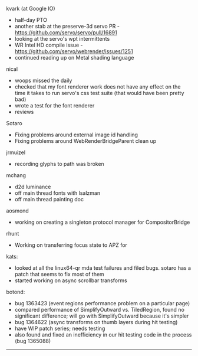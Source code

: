 kvark (at Google IO)
* half-day PTO
* another stab at the preserve-3d servo PR - https://github.com/servo/servo/pull/16891
* looking at the servo's wpt intermittents
* WR Intel HD compile issue - https://github.com/servo/webrender/issues/1251
* continued reading up on Metal shading language



nical
* woops missed the daily
* checked that my font renderer work does not have any effect on the time it takes to run servo's css test suite (that would have been pretty bad)
* wrote a test for the font renderer
* reviews



Sotaro
* Fixing problems around external image id handling
* Fixing problems around WebRenderBridgeParent clean up



jrmuizel
* recording glyphs to path was broken



mchang
* d2d luminance
* off main thread fonts with lsalzman
* off main thread painting doc 



aosmond
* working on creating a singleton protocol manager for CompositorBridge



rhunt
* Working on transferring focus state to APZ for 



kats:
* looked at all the linux64-qr mda test failures and filed bugs. sotaro has a patch that seems to fix most of them
* started working on async scrollbar transforms



botond:
* bug 1363423 (event regions performance problem on a particular page) 
* compared performance of SimplifyOutward vs. TiledRegion, found no significant difference; will go with SimplifyOutward because it's simpler 
* bug 1364622 (async transforms on thumb layers during hit testing) 
* have WIP patch series; needs testing 
* also found and fixed an inefficiency in our hit testing code in the process (bug 1365088)

________________


